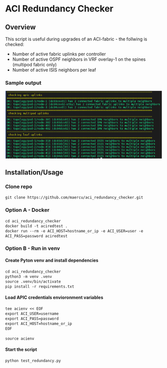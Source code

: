 # ACI Redundancy Checker

## Overview

This script is useful during upgrades of an ACI-fabric - the follwing is checked:
 - Number of active fabric uplinks per controller
 - Number of active OSPF neighbors in VRF overlay-1 on the spines (multipod fabric only)
 - Number of active ISIS neighbors per leaf

### Sample output

![Sample Output](/images/sample_output_new.png?raw=true)

## Installation/Usage

### Clone repo

    git clone https://github.com/maercu/aci_redundancy_checker.git

### Option A - Docker
    cd aci_redundancy_checker
    docker build -t aciredtest .
    docker run --rm -e ACI_HOST=hostname_or_ip -e ACI_USER=user -e ACI_PASS=password aciredtest

### Option B - Run in venv

#### Create Pyton venv and install dependencies

    cd aci_redundancy_checker
    python3 -m venv .venv
    source .venv/bin/activate
    pip install -r requirements.txt

#### Load APIC credentials envioronment variables  
    
    tee acienv << EOF
    export ACI_USER=username
    export ACI_PASS=password
    export ACI_HOST=hostname_or_ip
    EOF

    source acienv

#### Start the script

    python test_redundancy.py
